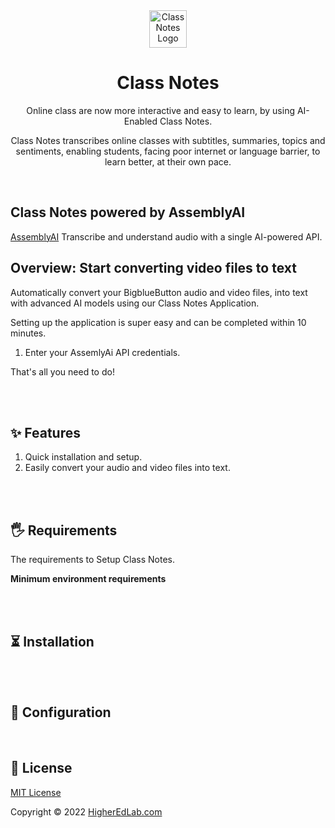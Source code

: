 <div align="center">
   <img alt="Class Notes Logo" width="60" src="https://higheredlab.com/wp-content/uploads/hel_icon.png">
</div>
<h1 align="center">Class Notes</h1>
<p align="center">Online class are now more interactive and easy to learn, by using AI-Enabled Class Notes.</p>
<p align="center">Class Notes transcribes online classes with subtitles, summaries, topics and sentiments, enabling students, facing poor internet or language barrier, to learn better, at their own pace.</p>

<br />

## Class Notes powered by AssemblyAI

[AssemblyAI](https://www.assemblyai.com/) Transcribe and understand audio with a single AI-powered API.

## Overview: Start converting video files to text

Automatically convert your BigblueButton audio and video files, into text with advanced AI models using our Class Notes Application.

Setting up the application is super easy and can be completed within 10 minutes.

1. Enter your AssemlyAi API credentials.

That's all you need to do!

<br/><br/>

## ✨ Features

1. Quick installation and setup.
1. Easily convert your audio and video files into text.

<br/><br/>

## 🖐 Requirements

The requirements to Setup Class Notes.

**Minimum environment requirements**

<br/><br/>

## ⏳ Installation

<br/><br/>

## 🔧 Configuration

<br/>

## 📝 License

[MIT License](LICENSE.md)

Copyright © 2022 [HigherEdLab.com](https://higheredlab.com/)
